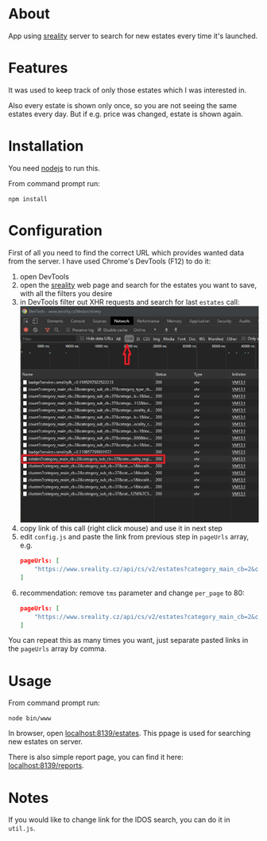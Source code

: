 # About

App using [sreality](https://www.sreality.cz/) server to search for new estates every time it's launched.

# Features

It was used to keep track of only those estates which I was interested in.

Also every estate is shown only once, so you are not seeing the same estates every day.
But if e.g. price was changed, estate is shown again.

# Installation
You need [nodejs](https://nodejs.org/en/) to run this.

From command prompt run:
```
npm install
```

# Configuration

First of all you need to find the correct URL which provides wanted data from the server.
I have used Chrome's DevTools (F12) to do it:

1. open DevTools
1. open the [sreality](https://www.sreality.cz/) web page and search for the estates you want to save,
with all the filters you desire
1. in DevTools filter out XHR requests and search for last `estates` call:
    ![devtools](_res/devtools.jpg)
1. copy link of this call (right click mouse) and use it in next step
1. edit `config.js` and paste the link from previous step in `pageUrls` array, e.g.
    ```json
    pageUrls: [
        "https://www.sreality.cz/api/cs/v2/estates?category_main_cb=2&category_sub_cb=37&category_type_cb=1&locality_region_id=14&per_page=20&tms=1584342289053"
    ]
    ```
1. recommendation: remove `tms` parameter and change `per_page` to 80:
    ```json
    pageUrls: [
        "https://www.sreality.cz/api/cs/v2/estates?category_main_cb=2&category_sub_cb=37&category_type_cb=1&locality_region_id=14&per_page=80"
    ]
    ```

You can repeat this as many times you want, just separate pasted links in the `pageUrls` array by comma.

# Usage

From command prompt run:
```
node bin/www
```

In browser, open [localhost:8139/estates](http://localhost:8139/estates).
This ppage is used for searching new estates on server.

There is also simple report page, you can find it here: [localhost:8139/reports](http://localhost:8139/reports).

# Notes

If you would like to change link for the IDOS search, you can do it in `util.js`.